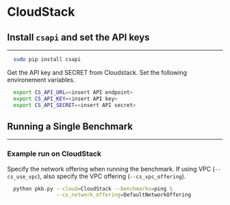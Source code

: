 # CloudStack

## Install `csapi` and set the API keys
---
```bash
  sudo pip install csapi
```

Get the API key and SECRET from Cloudstack. Set the following environement variables.

```bash
  export CS_API_URL=<insert API endpoint>
  export CS_API_KEY=<insert API key>
  export CS_API_SECRET=<insert API secret>
```

## Running a Single Benchmark
---
### Example run on CloudStack
Specify the network offering when running the benchmark. If using VPC
(`--cs_use_vpc`), also specify the VPC offering (`--cs_vpc_offering`).

```bash
  python pkb.py --cloud=CloudStack --benchmarks=ping \
                --cs_network_offering=DefaultNetworkOffering
```
